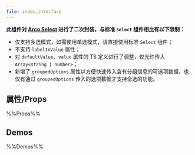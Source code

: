 ```yaml
---
file: index,interface
---
```


**此组件对 [Arco Select](https://arco.design/react/components/select) 进行了二次封装，与标准 `Select` 组件相比有以下限制：**

* 仅支持多选模式，如需使用单选模式，请直接使用标准 `Select` 组件；
* 不支持 `labelInValue` 属性；
* 对 `defaultValue`、`value` 属性的 TS 定义进行了调整，仅允许传入 `Array<string | number>`；
* 新增了 `groupedOptions` 属性以方便快速传入含有分组信息的可选项数据，也仅有通过 `groupedOptions` 传入的选项数据才支持全选的功能。

## 属性/Props

%%Props%%

## Demos

%%Demos%%
